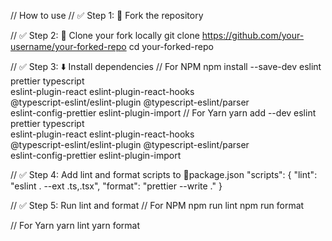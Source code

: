 // How to use
// ✅ Step 1: 🔌 Fork the repository

// ✅ Step 2: 📄 Clone your fork locally
git clone https://github.com/your-username/your-forked-repo
cd your-forked-repo

// ✅ Step 3: ⬇️ Install dependencies
// For NPM
npm install --save-dev eslint prettier typescript \
  eslint-plugin-react eslint-plugin-react-hooks \
  @typescript-eslint/eslint-plugin @typescript-eslint/parser \
  eslint-config-prettier eslint-plugin-import
// For Yarn
yarn add --dev eslint prettier typescript \
  eslint-plugin-react eslint-plugin-react-hooks \
  @typescript-eslint/eslint-plugin @typescript-eslint/parser \
  eslint-config-prettier eslint-plugin-import


// ✅ Step 4: Add lint and format scripts to 📄package.json
"scripts": {
  "lint": "eslint . --ext .ts,.tsx",
  "format": "prettier --write ."
}

// ✅ Step 5: Run lint and format
// For NPM
npm run lint
npm run format

// For Yarn
yarn lint
yarn format

